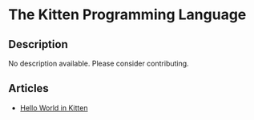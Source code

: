 # The Kitten Programming Language

## Description

No description available. Please consider contributing.

## Articles

- [Hello World in Kitten](https://sampleprograms.io/projects/hello-world/kitten)